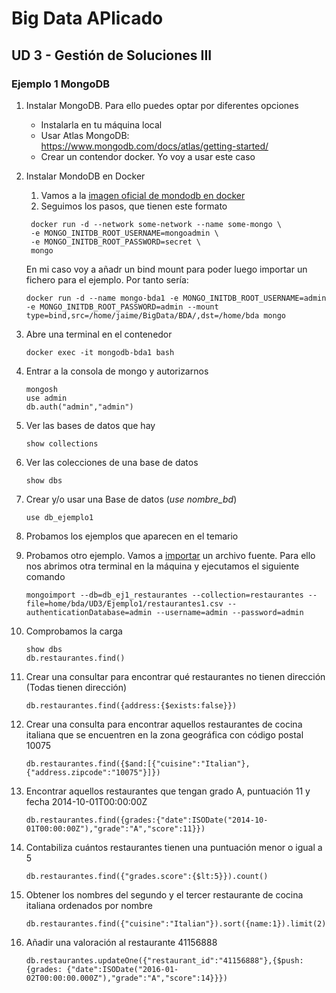 # Big Data APlicado
## UD 3 - Gestión de Soluciones III
### Ejemplo 1 MongoDB

1. Instalar MongoDB. Para ello puedes optar por diferentes opciones
    - Instalarla en tu máquina local
    - Usar Atlas MongoDB: https://www.mongodb.com/docs/atlas/getting-started/
    - Crear un contendor docker. Yo voy a usar este caso

2. Instalar MondoDB en Docker
   1. Vamos a la [imagen oficial de mondodb en docker](https://hub.docker.com/_/mongo)
   2. Seguimos los pasos, que tienen este formato
   
   ```
    docker run -d --network some-network --name some-mongo \
	-e MONGO_INITDB_ROOT_USERNAME=mongoadmin \
	-e MONGO_INITDB_ROOT_PASSWORD=secret \
	mongo
    ```

    En mi caso voy a añadr un bind mount para poder luego importar un fichero para el ejemplo. Por tanto sería:

    ```
    docker run -d --name mongo-bda1 -e MONGO_INITDB_ROOT_USERNAME=admin -e MONGO_INITDB_ROOT_PASSWORD=admin --mount type=bind,src=/home/jaime/BigData/BDA/,dst=/home/bda mongo
    ```

3. Abre una terminal en el contenedor

    ```
    docker exec -it mongodb-bda1 bash
    ```

4. Entrar a la consola de mongo y autorizarnos

    ```
    mongosh
    use admin
    db.auth("admin","admin")
    ```

5. Ver las bases de datos que hay
   
    ```
    show collections
    ```

6. Ver las colecciones de una base de datos

    ```
    show dbs
    ```

7. Crear y/o usar una Base de datos (_use nombre_bd_)

    ```
    use db_ejemplo1
    ```
8. Probamos los ejemplos que aparecen en el temario

9.  Probamos otro ejemplo. Vamos a [importar](https://www.mongodb.com/docs/database-tools/mongoimport/) un archivo fuente. Para ello nos abrimos otra terminal en la máquina y ejecutamos el siguiente comando

    ```
    mongoimport --db=db_ej1_restaurantes --collection=restaurantes --file=home/bda/UD3/Ejemplo1/restaurantes1.csv --authenticationDatabase=admin --username=admin --password=admin
    ```

10. Comprobamos la carga

    ```
    show dbs
    db.restaurantes.find()
    ```

11. Crear una consultar para encontrar qué restaurantes no tienen dirección (Todas tienen dirección)

    ```
    db.restaurantes.find({address:{$exists:false}})
    ```

12. Crear una consulta para encontrar aquellos restaurantes de cocina italiana que se encuentren en la zona geográfica con código postal 10075

    ```
    db.restaurantes.find({$and:[{"cuisine":"Italian"},{"address.zipcode":"10075"}]})
    ```
13. Encontrar aquellos restaurantes que tengan grado A, puntuación 11 y fecha 2014-10-01T00:00:00Z

    ```
    db.restaurantes.find({grades:{"date":ISODate("2014-10-01T00:00:00Z"),"grade":"A","score":11}})
    ```

14. Contabiliza cuántos restaurantes tienen una puntuación menor o igual a 5

    ```
    db.restaurantes.find({"grades.score":{$lt:5}}).count()
    ```

15. Obtener los nombres del segundo y el tercer restaurante de cocina italiana ordenados por nombre

    ```
    db.restaurantes.find({"cuisine":"Italian"}).sort({name:1}).limit(2).skip(1)
    ```

16. Añadir una valoración al restaurante 41156888

    ```
    db.restaurantes.updateOne({"restaurant_id":"41156888"},{$push:{grades: {"date":ISODate("2016-01-02T00:00:00.000Z"),"grade":"A","score":14}}})
    ```